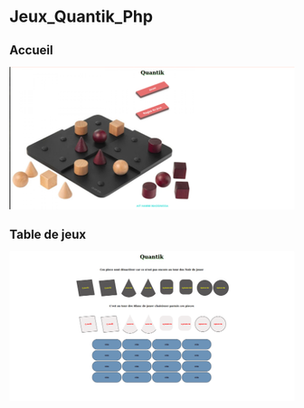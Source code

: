 # Jeux_Quantik_Php
## Accueil
![vue1](ClassAffichage/Image2.png)
## Table de jeux
![vue1](ClassAffichage/Image1.png)
